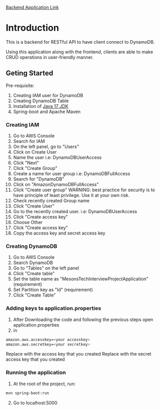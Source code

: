 [Backend Application Link](https://mesonsprojecttester.ca-central-1.elasticbeanstalk.com/)

# Introduction
This is a backend for RESTful API to have client connect to DynamoDB.

Using this application along with the frontend, clients are able to make CRUD operations in user-friendly manner.

## Geting Started
Pre-requisite:
1. Creating IAM user for DynamoDB
2. Creating DynamoDB Table
3. Installation of [Java 17 JDK](https://www.oracle.com/java/technologies/javase/jdk17-archive-downloads.html)
4. Spring-boot and Apache Maven

### Creating IAM
1. Go to AWS Console
2. Search for IAM
3. On the left panel, go to "Users"
4. Click on Create User
5. Name the user i.e: DynamoDBUserAccess
6. Click "Next"
7. Click "Create Group"
8. Create a name for user group i.e: DynamoDBFullAccess
9. Search for "DynamoDB"
10. Click on "AmazonDynamoDBFullAccess"
11. Click "Create user group" WARNING: best practice for security is to have principle of least privilege. Use it at your own risk.
12. Check recently created Group name
13. Click "Create User"
14. Go to the recently created user. i.e: DynamoDBUserAccess
15. Click "Create access key"
16. Choose Other
17. Click "Create access key"
18. Copy the access key and secret access key

### Creating DynamoDB
1. Go to AWS Console
2. Search DynamoDB
3. Go to "Tables" on the left panel
4. Click "Create table"
5. Set the table name as "MesonsTechInterviewProjectApplication" (requirement)
6. Set Partition key as "Id" (requirement)
7. Click "Create Table"

### Adding keys to application.properties
1. After Downloading the code and following the previous steps open application.properties
2. in
```bash
amazon.aws.accesskey=<your accesskey>
amazon.aws.secretkey=<your secretkey>
```
Replace <your accesskey> with the access key that you created
Replace <your secretkey> with the secret access key that you created

### Running the application
1. At the root of the project, run:
```bash
mvn spring-boot:run
```
2. Go to localhost:5000
